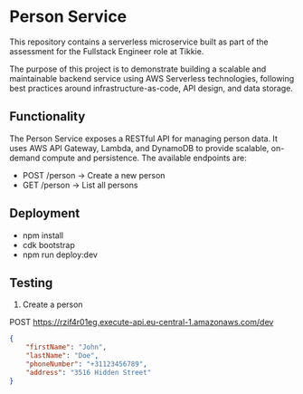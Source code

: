 # Person Service

This repository contains a serverless microservice built as part of the assessment for the Fullstack Engineer role at Tikkie.

The purpose of this project is to demonstrate building a scalable and maintainable backend service using AWS Serverless technologies, following best practices around infrastructure-as-code, API design, and data storage.


## Functionality

The Person Service exposes a RESTful API for managing person data. It uses AWS API Gateway, Lambda, and DynamoDB to provide scalable, on-demand compute and persistence. The available endpoints are:

- POST /person -> Create a new person
- GET /person -> List all persons


## Deployment
- npm install
- cdk bootstrap
- npm run deploy:dev


## Testing

1. Create a person

POST https://rzif4r01eg.execute-api.eu-central-1.amazonaws.com/dev
```json
{
    "firstName": "John",
    "lastName": "Doe",
    "phoneNumber": "+31123456789",
    "address": "3516 Hidden Street"
}

